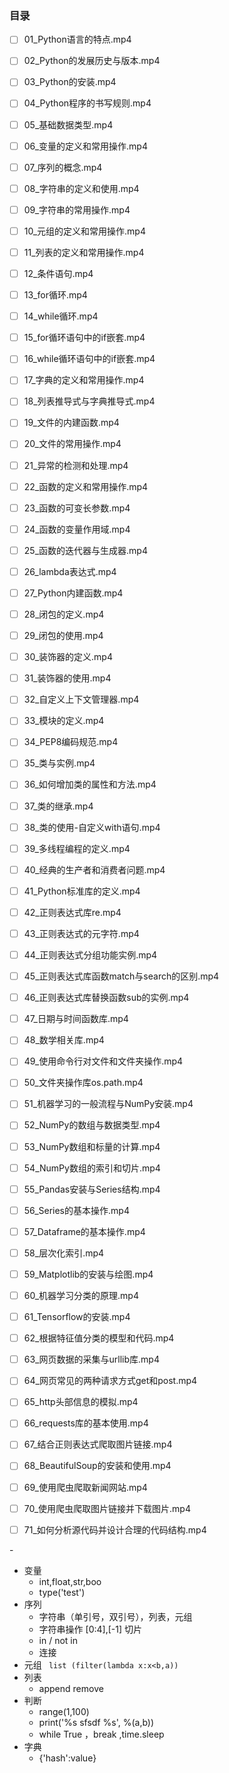 ###  目录

- [ ] 01_Python语言的特点.mp4
- [ ] 02_Python的发展历史与版本.mp4
- [ ] 03_Python的安装.mp4
- [ ] 04_Python程序的书写规则.mp4
- [ ] 05_基础数据类型.mp4
- [ ] 06_变量的定义和常用操作.mp4
- [ ] 07_序列的概念.mp4
- [ ] 08_字符串的定义和使用.mp4
- [ ] 09_字符串的常用操作.mp4
- [ ] 10_元组的定义和常用操作.mp4
- [ ] 11_列表的定义和常用操作.mp4
- [ ] 12_条件语句.mp4
- [ ] 13_for循环.mp4
- [ ] 14_while循环.mp4
- [ ] 15_for循环语句中的if嵌套.mp4
- [ ] 16_while循环语句中的if嵌套.mp4
- [ ] 17_字典的定义和常用操作.mp4
- [ ] 18_列表推导式与字典推导式.mp4
- [ ] 19_文件的内建函数.mp4
- [ ] 20_文件的常用操作.mp4
- [ ] 21_异常的检测和处理.mp4
- [ ] 22_函数的定义和常用操作.mp4
- [ ] 23_函数的可变长参数.mp4
- [ ] 24_函数的变量作用域.mp4
- [ ] 25_函数的迭代器与生成器.mp4
- [ ] 26_lambda表达式.mp4
- [ ] 27_Python内建函数.mp4
- [ ] 28_闭包的定义.mp4
- [ ] 29_闭包的使用.mp4
- [ ] 30_装饰器的定义.mp4
- [ ] 31_装饰器的使用.mp4
- [ ] 32_自定义上下文管理器.mp4
- [ ] 33_模块的定义.mp4
- [ ] 34_PEP8编码规范.mp4
- [ ] 35_类与实例.mp4
- [ ] 36_如何增加类的属性和方法.mp4
- [ ] 37_类的继承.mp4
- [ ] 38_类的使用-自定义with语句.mp4
- [ ] 39_多线程编程的定义.mp4
- [ ] 40_经典的生产者和消费者问题.mp4
- [ ] 41_Python标准库的定义.mp4
- [ ] 42_正则表达式库re.mp4
- [ ] 43_正则表达式的元字符.mp4
- [ ] 44_正则表达式分组功能实例.mp4
- [ ] 45_正则表达式库函数match与search的区别.mp4
- [ ] 46_正则表达式库替换函数sub的实例.mp4
- [ ] 47_日期与时间函数库.mp4
- [ ] 48_数学相关库.mp4
- [ ] 49_使用命令行对文件和文件夹操作.mp4
- [ ] 50_文件夹操作库os.path.mp4
- [ ] 51_机器学习的一般流程与NumPy安装.mp4
- [ ] 52_NumPy的数组与数据类型.mp4
- [ ] 53_NumPy数组和标量的计算.mp4
- [ ] 54_NumPy数组的索引和切片.mp4
- [ ] 55_Pandas安装与Series结构.mp4
- [ ] 56_Series的基本操作.mp4
- [ ] 57_Dataframe的基本操作.mp4
- [ ] 58_层次化索引.mp4
- [ ] 59_Matplotlib的安装与绘图.mp4
- [ ] 60_机器学习分类的原理.mp4
- [ ] 61_Tensorflow的安装.mp4
- [ ] 62_根据特征值分类的模型和代码.mp4
- [ ] 63_网页数据的采集与urllib库.mp4
- [ ] 64_网页常见的两种请求方式get和post.mp4
- [ ] 65_http头部信息的模拟.mp4
- [ ] 66_requests库的基本使用.mp4
- [ ] 67_结合正则表达式爬取图片链接.mp4
- [ ] 68_BeautifulSoup的安装和使用.mp4
- [ ] 69_使用爬虫爬取新闻网站.mp4
- [ ] 70_使用爬虫爬取图片链接并下载图片.mp4
- [ ] 71_如何分析源代码并设计合理的代码结构.mp4


​- 
- 变量
   - int,float,str,boo
   - type('test')
- 序列
   - 字符串（单引号，双引号），列表，元组 
  - 字符串操作 [0:4],[-1] 切片
  - in / not in 
  - 连接
- 元组
   ``` list (filter(lambda x:x<b,a))```
- 列表
   - append remove
- 判断
   - range(1,100)
   - print('%s sfsdf %s', %(a,b))
   - while True ，break	,time.sleep
- 字典
   - {'hash':value}



